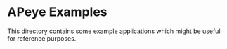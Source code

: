 # APeye Examples

This directory contains some example applications which might be useful for reference purposes.
